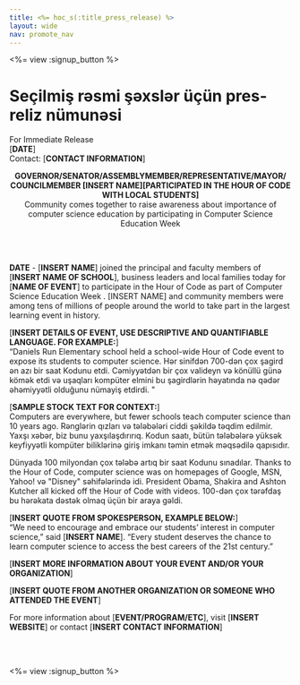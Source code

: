 ```yaml
---
title: <%= hoc_s(:title_press_release) %>
layout: wide
nav: promote_nav
---
```

<%= view :signup_button %>

# Seçilmiş rəsmi şəxslər üçün pres-reliz nümunəsi

For Immediate Release  
[**DATE**]  
Contact: [**CONTACT INFORMATION**]  
  


<strong>

<center>
  GOVERNOR/SENATOR/ASSEMBLYMEMBER/REPRESENTATIVE/MAYOR/ COUNCILMEMBER [INSERT NAME][PARTICIPATED IN THE HOUR OF CODE WITH LOCAL STUDENTS]</strong><br /> Community comes together to raise awareness about importance of computer science education by participating in Computer Science Education Week
</center>

<br /> <br /></p> 

<p>
  <strong>DATE</strong> - [<strong>INSERT NAME</strong>] joined the principal and faculty members of [<strong>INSERT NAME OF SCHOOL</strong>], business leaders and local families today for [<strong>NAME OF EVENT</strong>] to participate in the Hour of Code as part of Computer Science Education Week . [INSERT NAME] and community members were among tens of millions of people around the world to take part in the largest learning event in history.
</p>

<p>
  [<strong>INSERT DETAILS OF EVENT, USE DESCRIPTIVE AND QUANTIFIABLE LANGUAGE. FOR EXAMPLE:</strong>]<br /> “Daniels Run Elementary school held a school-wide Hour of Code event to expose its students to computer science. Hər sinifdən 700-dən çox şagird ən azı bir saat Kodunu etdi. Cəmiyyətdən bir çox valideyn və könüllü günə kömək etdi və uşaqları kompüter elmini bu şagirdlərin həyatında nə qədər əhəmiyyətli olduğunu nümayiş etdirdi. "
</p>

<p>
  [<strong>SAMPLE STOCK TEXT FOR CONTEXT:</strong>]<br /> Computers are everywhere, but fewer schools teach computer science than 10 years ago. Rənglərin qızları və tələbələri ciddi şəkildə təqdim edilmir. Yaxşı xəbər, biz bunu yaxşılaşdırırıq. Kodun saatı, bütün tələbələrə yüksək keyfiyyətli kompüter biliklərinə giriş imkanı təmin etmək məqsədilə qapısıdır.
</p>

<p>
  Dünyada 100 milyondan çox tələbə artıq bir saat Kodunu sınadılar. Thanks to the Hour of Code, computer science was on homepages of Google, MSN, Yahoo! və "Disney" səhifələrində idi. President Obama, Shakira and Ashton Kutcher all kicked off the Hour of Code with videos. 100-dən çox tərəfdaş bu hərəkata dəstək olmaq üçün bir araya gəldi.
</p>

<p>
  [<strong>INSERT QUOTE FROM SPOKESPERSON, EXAMPLE BELOW:</strong>]<br /> “We need to encourage and embrace our students’ interest in computer science,” said [<strong>INSERT NAME</strong>]. “Every student deserves the chance to learn computer science to access the best careers of the 21st century.”
</p>

<p>
  [<strong>INSERT MORE INFORMATION ABOUT YOUR EVENT AND/OR YOUR ORGANIZATION</strong>]
</p>

<p>
  [<strong>INSERT QUOTE FROM ANOTHER ORGANIZATION OR SOMEONE WHO ATTENDED THE EVENT</strong>]
</p>

<p>
  For more information about [<strong>EVENT/PROGRAM/ETC</strong>], visit [<strong>INSERT WEBSITE</strong>] or contact [<strong>INSERT CONTACT INFORMATION</strong>]
</p>

<p>
  <br /> <br />
</p>

<p>
  <%= view :signup_button %>
</p>